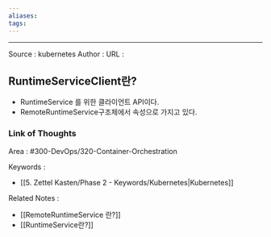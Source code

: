 ```yaml
---
aliases: 
tags:
---
```



---


Source : kubernetes
Author : 
URL :

## RuntimeServiceClient란?
- RuntimeService 를 위한 클라이언트 API이다.
- RemoteRuntimeService구조체에서 속성으로 가지고 있다.

### Link of Thoughts
Area : #300-DevOps/320-Container-Orchestration 

Keywords :
- [[5. Zettel Kasten/Phase 2 - Keywords/Kubernetes|Kubernetes]]

Related Notes : 
- [[RemoteRuntimeService 란?]]
- [[RuntimeService란?]]